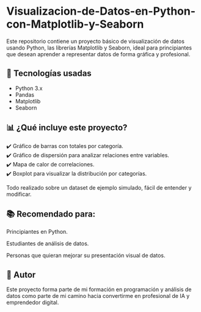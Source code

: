 # Visualizacion-de-Datos-en-Python-con-Matplotlib-y-Seaborn
Este repositorio contiene un proyecto básico de visualización de datos usando Python, las librerías Matplotlib y Seaborn, ideal para principiantes que desean aprender a representar datos de forma gráfica y profesional.

## 🔧 Tecnologías usadas

- Python 3.x
- Pandas
- Matplotlib
- Seaborn

## 📊 ¿Qué incluye este proyecto?

✔️ Gráfico de barras con totales por categoría.  
✔️ Gráfico de dispersión para analizar relaciones entre variables.  
✔️ Mapa de calor de correlaciones.  
✔️ Boxplot para visualizar la distribución por categorías.  

Todo realizado sobre un dataset de ejemplo simulado, fácil de entender y modificar.

## 📚 Recomendado para:
Principiantes en Python.

Estudiantes de análisis de datos.

Personas que quieran mejorar su presentación visual de datos.

## 🎯 Autor
Este proyecto forma parte de mi formación en programación y análisis de datos como parte de mi camino hacia convertirme en profesional de IA y emprendedor digital.
